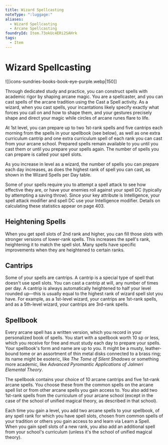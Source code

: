 ```yaml
---
title: Wizard Spellcasting
noteType: ":luggage:"
aliases:
  - Wizard Spellcasting
  - Arcane Spellcasting
foundryId: Item.73okUc4ERi2SAHrk
tags:
  - Item
---
```


# Wizard Spellcasting
![[icons-sundries-books-book-eye-purple.webp|150]]

Through dedicated study and practice, you can construct spells with academic rigor by shaping arcane magic. You are a spellcaster, and you can cast spells of the arcane tradition using the Cast a Spell activity. As a wizard, when you cast spells, your incantations likely specify exactly what forces you call on and how to shape them, and your gestures precisely shape and direct your magic while circles of arcane runes flare to life.

At 1st level, you can prepare up to two 1st-rank spells and five cantrips each morning from the spells in your spellbook (see below), as well as one extra curriculum cantrip and one extra curriculum spell of each rank you can cast from your arcane school. Prepared spells remain available to you until you cast them or until you prepare your spells again. The number of spells you can prepare is called your spell slots.

As you increase in level as a wizard, the number of spells you can prepare each day increases, as does the highest rank of spell you can cast, as shown in the Wizard Spells per Day table.

Some of your spells require you to attempt a spell attack to see how effective they are, or have your enemies roll against your spell DC (typically by attempting a saving throw). Since your key attribute is Intelligence, your spell attack modifier and spell DC use your Intelligence modifier. Details on calculating these statistics appear on page 403.

## Heightening Spells

When you get spell slots of 2nd rank and higher, you can fill those slots with stronger versions of lower-rank spells. This increases the spell's rank, heightening it to match the spell slot. Many spells have specific improvements when they are heightened to certain ranks.

## Cantrips

Some of your spells are cantrips. A cantrip is a special type of spell that doesn't use spell slots. You can cast a cantrip at will, any number of times per day. A cantrip is always automatically heightened to half your level rounded up—this is usually equal to the highest rank of wizard spell slot you have. For example, as a 1st-level wizard, your cantrips are 1st-rank spells, and as a 5th-level wizard, your cantrips are 3rd-rank spells.

## Spellbook

Every arcane spell has a written version, which you record in your personalized book of spells. You start with a spellbook worth 10 sp or less, which you receive for free and must study each day to prepare your spells. Your spellbook's form and name are up to you. It might be a musty, leather-bound tome or an assortment of thin metal disks connected to a brass ring; its name might be esoteric, like _The Tome of Silent Shadows_ or something more academic, like _Advanced Pyromantic Applications of Jalmeri Elemental Theory_.

The spellbook contains your choice of 10 arcane cantrips and five 1st-rank arcane spells. You choose these from the common spells on the arcane spell list or from other arcane spells you gain access to. You also add two 1st-rank spells from the curriculum of your arcane school (except in the case of the school of unified magical theory, as described in that school).

Each time you gain a level, you add two arcane spells to your spellbook, of any spell rank for which you have spell slots, chosen from common spells of your tradition or others you gain access to and learn via Learn a Spell. When you gain spell slots of a new rank, you also add an additional spell from your school's curriculum (unless it's the school of unified magical theory).
